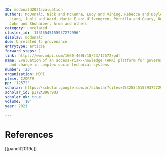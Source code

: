 ```yaml
---
ID: mcdonald2021evaluation
authors: McDonald, Nick and McKenna, Lucy and Vining, Rebecca and Doyle, Brian and
  Liang, Junli and Ward, Marie E and Ulfvengren, Pernilla and Geary, Una and Guilfoyle,
  John and Shuhaiber, Arwa and others
category: unrelated
cluster_id: '15325545155937272996'
display: mcdonald
due: Unrelated to provenance
entrytype: article
forward_steps: 1
link: https://www.mdpi.com/1660-4601/18/23/12572/pdf
name: Evaluation of an access-risk-knowledge (ARK) platform for governance of risk
  and change in complex socio-technical systems
number: '23'
organization: MDPI
place: IJERPH
pp: '12572'
scholar: https://scholar.google.com.br/scholar?cites=15325545155937272996&as_sdt=2005&sciodt=0,5&hl=en
scholar_id: pITZAB9Gr9QJ
scholar_ok: true
volume: '18'
year: 2021

---
```


# References

[[pandit2019c]]
